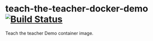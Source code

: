 # teach-the-teacher-docker-demo [![Build Status](https://travis-ci.org/Dallas-Makerspace/teach-the-teacher-docker-demo.svg?branch=master)](https://travis-ci.org/Dallas-Makerspace/teach-the-teacher-docker-demo)
Teach the teacher Demo container image.
